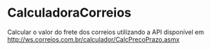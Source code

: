 # CalculadoraCorreios
Calcular o valor do frete dos correios utilizando a API disponível em http://ws.correios.com.br/calculador/CalcPrecoPrazo.asmx
